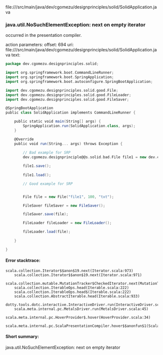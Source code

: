 file://<WORKSPACE>/src/main/java/dev/cgomezu/designprinciples/solid/SolidApplication.java
### java.util.NoSuchElementException: next on empty iterator

occurred in the presentation compiler.

action parameters:
offset: 694
uri: file://<WORKSPACE>/src/main/java/dev/cgomezu/designprinciples/solid/SolidApplication.java
text:
```scala
package dev.cgomezu.designprinciples.solid;

import org.springframework.boot.CommandLineRunner;
import org.springframework.boot.SpringApplication;
import org.springframework.boot.autoconfigure.SpringBootApplication;

import dev.cgomezu.designprinciples.solid.good.File;
import dev.cgomezu.designprinciples.solid.good.FileLoader;
import dev.cgomezu.designprinciples.solid.good.FileSaver;

@SpringBootApplication
public class SolidApplication implements CommandLineRunner {

	public static void main(String[] args) {
		SpringApplication.run(SolidApplication.class, args);
	}

	@Override
	public void run(String... args) throws Exception {
		
		// Bad example for SRP
		dev.cgomezu.designprinciple@@s.solid.bad.File file1 = new dev.cgomezu.designprinciples.solid.bad.File("file1", 100, "txt");

		file1.save();
		
		file1.load();

		// Good example for SRP


		File file = new File("file1", 100, "txt");

		FileSaver fileSaver = new FileSaver();

		fileSaver.save(file);

		FileLoader fileLoader = new FileLoader();

		fileLoader.load(file);
		
	}

}

```



#### Error stacktrace:

```
scala.collection.Iterator$$anon$19.next(Iterator.scala:973)
	scala.collection.Iterator$$anon$19.next(Iterator.scala:971)
	scala.collection.mutable.MutationTracker$CheckedIterator.next(MutationTracker.scala:76)
	scala.collection.IterableOps.head(Iterable.scala:222)
	scala.collection.IterableOps.head$(Iterable.scala:222)
	scala.collection.AbstractIterable.head(Iterable.scala:933)
	dotty.tools.dotc.interactive.InteractiveDriver.run(InteractiveDriver.scala:168)
	scala.meta.internal.pc.MetalsDriver.run(MetalsDriver.scala:45)
	scala.meta.internal.pc.HoverProvider$.hover(HoverProvider.scala:34)
	scala.meta.internal.pc.ScalaPresentationCompiler.hover$$anonfun$1(ScalaPresentationCompiler.scala:329)
```
#### Short summary: 

java.util.NoSuchElementException: next on empty iterator